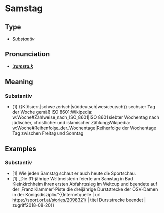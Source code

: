 # Samstag
## Type
- _Substantiv_
## Pronunciation
- **_[ˈzamstaːk](https://commons.wikimedia.org/wiki/File:De-Samstag.ogg)_**
## Meaning
### Substantiv
- [1] {{K|österr.|schweizerisch|süddeutsch|westdeutsch}} sechster Tag der Woche gemäß ISO 8601;<ref>Wikipedia: w:Woche#Zählweise_nach_ISO_8601|ISO 8601</ref> siebter Wochentag nach jüdischer, christlicher und islamischer Zählung;<ref>Wikipedia: w:Woche#Reihenfolge_der_Wochentage|Reihenfolge der Wochentage</ref> Tag zwischen Freitag und Sonntag
## Examples
### Substantiv
- [1] Wie jeden Samstag schaut er auch heute die Sportschau.
- [1] „Die 31-jährige Weltmeisterin feierte am Samstag in Bad Kleinkirchheim ihren ersten Abfahrtssieg im Weltcup und beendete auf der ‚Franz Klammer‘-Piste die dreijährige Durststrecke der ÖSV-Damen in der Königsdisziplin.“<ref>{{Internetquelle | url https://sport.orf.at/stories/2098321/ | titel Durststrecke beendet | zugriff2018-08-20}}</ref>

